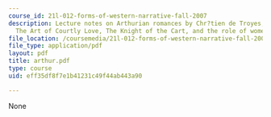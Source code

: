 ```yaml
---
course_id: 21l-012-forms-of-western-narrative-fall-2007
description: Lecture notes on Arthurian romances by Chr?tien de Troyes, King Arthur,
  The Art of Courtly Love, The Knight of the Cart, and the role of women.
file_location: /coursemedia/21l-012-forms-of-western-narrative-fall-2007/eff35df8f7e1b41231c49f44ab443a90_arthur.pdf
file_type: application/pdf
layout: pdf
title: arthur.pdf
type: course
uid: eff35df8f7e1b41231c49f44ab443a90

---
```

None